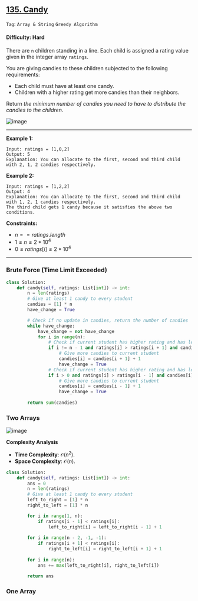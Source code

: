 ## [135. Candy](https://leetcode.com/problems/candy)

```Tag```: ```Array & String``` ```Greedy Algorithm```

#### Difficulty: Hard

There are ```n``` children standing in a line. Each child is assigned a rating value given in the integer array ```ratings```.

You are giving candies to these children subjected to the following requirements:

- Each child must have at least one candy.
- Children with a higher rating get more candies than their neighbors.

Return _the minimum number of candies you need to have to distribute the candies to the children_.

![image](https://github.com/quananhle/Python/assets/35042430/e9c829f6-7c97-4320-bae5-9abad66104fc)

---

__Example 1:__
```
Input: ratings = [1,0,2]
Output: 5
Explanation: You can allocate to the first, second and third child with 2, 1, 2 candies respectively.
```

__Example 2:__
```
Input: ratings = [1,2,2]
Output: 4
Explanation: You can allocate to the first, second and third child with 1, 2, 1 candies respectively.
The third child gets 1 candy because it satisfies the above two conditions.
```

__Constraints:__

- $n == ratings.length$
- $1 \le n \le 2 * 10^{4}$
- $0 \le ratings[i] \le 2 * 10^{4}$

---

### Brute Force (Time Limit Exceeded)

```Python
class Solution:
    def candy(self, ratings: List[int]) -> int:
        n = len(ratings)
        # Give at least 1 candy to every student
        candies = [1] * n
        have_change = True

        # Check if no update in candies, return the number of candies
        while have_change:
            have_change = not have_change
            for i in range(n):
                # Check if current student has higher rating and has less or equal candies than the next student
                if i != n - 1 and ratings[i] > ratings[i + 1] and candies[i] <= candies[i + 1]:
                    # Give more candies to current student
                    candies[i] = candies[i + 1] + 1
                    have_change = True
                # Check if current student has higher rating and has less or equal candies than the previous student  
                if i > 0 and ratings[i] > ratings[i - 1] and candies[i] <= candies[i - 1]:
                    # Give more candies to current student
                    candies[i] = candies[i - 1] + 1
                    have_change = True
                
        return sum(candies)
```

### Two Arrays

![image](https://leetcode.com/problems/candy/Figures/135_Candy_Two_Pass.gif)

__Complexity Analysis__

- __Time Complexity__: $\mathcal{O}(n^{2})$.
- __Space Complexity__: $\mathcal{O}(n)$.

```Python
class Solution:
    def candy(self, ratings: List[int]) -> int:
        ans = 0
        n = len(ratings)
        # Give at least 1 candy to every student
        left_to_right = [1] * n
        right_to_left = [1] * n

        for i in range(1, n):
            if ratings[i - 1] < ratings[i]:
                left_to_right[i] = left_to_right[i - 1] + 1
        
        for i in range(n - 2, -1, -1):
            if ratings[i + 1] < ratings[i]:
                right_to_left[i] = right_to_left[i + 1] + 1
        
        for i in range(n):
            ans += max(left_to_right[i], right_to_left[i])

        return ans
```

### One Array

```Python

```

###

```Python

```
